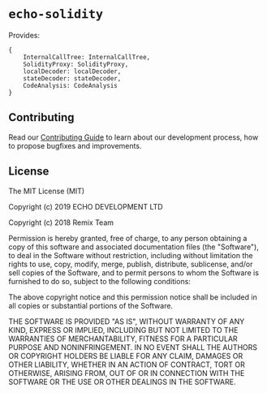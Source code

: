 # `echo-solidity`

Provides:

    {
        InternalCallTree: InternalCallTree,
        SolidityProxy: SolidityProxy,
        localDecoder: localDecoder,
        stateDecoder: stateDecoder,
        CodeAnalysis: CodeAnalysis
    }


## Contributing

Read our [Contributing Guide](CONTRIBUTING.md) to learn about our development process, how to propose bugfixes and improvements.

## License

The MIT License (MIT)

Copyright (c) 2019 ECHO DEVELOPMENT LTD

Copyright (c) 2018 Remix Team

Permission is hereby granted, free of charge, to any person obtaining a copy
of this software and associated documentation files (the "Software"), to deal
in the Software without restriction, including without limitation the rights
to use, copy, modify, merge, publish, distribute, sublicense, and/or sell
copies of the Software, and to permit persons to whom the Software is
furnished to do so, subject to the following conditions:

The above copyright notice and this permission notice shall be included in all
copies or substantial portions of the Software.

THE SOFTWARE IS PROVIDED "AS IS", WITHOUT WARRANTY OF ANY KIND, EXPRESS OR
IMPLIED, INCLUDING BUT NOT LIMITED TO THE WARRANTIES OF MERCHANTABILITY,
FITNESS FOR A PARTICULAR PURPOSE AND NONINFRINGEMENT. IN NO EVENT SHALL THE
AUTHORS OR COPYRIGHT HOLDERS BE LIABLE FOR ANY CLAIM, DAMAGES OR OTHER
LIABILITY, WHETHER IN AN ACTION OF CONTRACT, TORT OR OTHERWISE, ARISING FROM,
OUT OF OR IN CONNECTION WITH THE SOFTWARE OR THE USE OR OTHER DEALINGS IN THE
SOFTWARE.